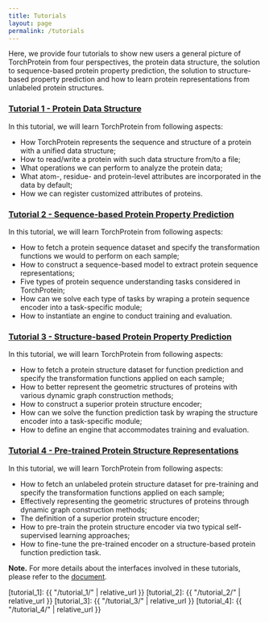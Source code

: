 ```yaml
---
title: Tutorials
layout: page
permalink: /tutorials
---
```


Here, we provide four tutorials to show new users a general picture of TorchProtein from four perspectives, 
the protein data structure, the solution to sequence-based protein property prediction, 
the solution to structure-based property prediction and how to learn protein representations from unlabeled protein structures. 

### [Tutorial 1 - Protein Data Structure]

In this tutorial, we will learn TorchProtein from following aspects:
- How TorchProtein represents the sequence and structure of a protein with a unified data structure;
- How to read/write a protein with such data structure from/to a file;
- What operations we can perform to analyze the protein data;
- What atom-, residue- and protein-level attributes are incorporated in the data by default;
- How we can register customized attributes of proteins.

### [Tutorial 2 - Sequence-based Protein Property Prediction]

In this tutorial, we will learn TorchProtein from following aspects:
- How to fetch a protein sequence dataset and specify the transformation functions we would to perform on each sample;
- How to construct a sequence-based model to extract protein sequence representations;
- Five types of protein sequence understanding tasks considered in TorchProtein;
- How can we solve each type of tasks by wraping a protein sequence encoder into a task-specific module;
- How to instantiate an engine to conduct training and evaluation.

### [Tutorial 3 - Structure-based Protein Property Prediction]

In this tutorial, we will learn TorchProtein from following aspects:
- How to fetch a protein structure dataset for function prediction and specify the transformation functions applied on each sample;
- How to better represent the geometric structures of proteins with various dynamic graph construction methods;
- How to construct a superior protein structure encoder;
- How can we solve the function prediction task by wraping the structure encoder into a task-specific module;
- How to define an engine that accommodates training and evaluation.

### [Tutorial 4 - Pre-trained Protein Structure Representations]

In this tutorial, we will learn TorchProtein from following aspects:
- How to fetch an unlabeled protein structure dataset for pre-training and specify the transformation functions applied on each sample;
- Effectively representing the geometric structures of proteins through dynamic graph construction methods;
- The definition of a superior protein structure encoder;
- How to pre-train the protein structure encoder via two typical self-supervised learning approaches;
- How to fine-tune the pre-trained encoder on a structure-based protein function prediction task.

[Tutorial 1 - Protein Data Structure]: tutorial_1

[Tutorial 2 - Sequence-based Protein Property Prediction]: tutorial_2

[Tutorial 3 - Structure-based Protein Property Prediction]: tutorial_3

[Tutorial 4 - Pre-trained Protein Structure Representations]: tutorial_4

**Note.** For more details about the interfaces involved in these tutorials, please refer to the [document].

[document]: https://torchdrug.ai/docs/api
[tutorial_1]: {{ "/tutorial_1/" | relative_url }}
[tutorial_2]: {{ "/tutorial_2/" | relative_url }}
[tutorial_3]: {{ "/tutorial_3/" | relative_url }}
[tutorial_4]: {{ "/tutorial_4/" | relative_url }}
